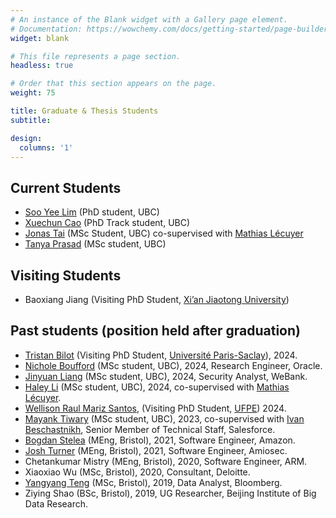 ```yaml
---
# An instance of the Blank widget with a Gallery page element.
# Documentation: https://wowchemy.com/docs/getting-started/page-builder/
widget: blank

# This file represents a page section.
headless: true

# Order that this section appears on the page.
weight: 75

title: Graduate & Thesis Students
subtitle:

design:
  columns: '1'
---
```


## Current Students

- [Soo Yee Lim](https://scholar.google.com/citations?user=Yr4VUr4AAAAJ&hl=en) (PhD student, UBC)
- [Xuechun Cao](https://joycecao11.github.io/) (PhD Track student, UBC)
- [Jonas Tai](https://www.linkedin.com/in/jonas-tai-rwth/) (MSc Student, UBC) co-supervised with [Mathias Lécuyer](http://mathias.lecuyer.me/)
- [Tanya Prasad](https://www.linkedin.com/in/tanya-prasad/) (MSc student, UBC)

## Visiting Students

- Baoxiang Jiang (Visiting PhD Student, [Xi’an Jiaotong University](http://en.xjtu.edu.cn/))

## Past students (position held after graduation)

- [Tristan Bilot](https://scholar.google.com/citations?user=ijVNAGYAAAAJ&hl=en) (Visiting PhD Student, [Université Paris-Saclay](https://www.universite-paris-saclay.fr/en)), 2024.
- [Nichole Boufford](https://www.linkedin.com/in/nichole-boufford/) (MSc student, UBC), 2024, Research Engineer, Oracle.
- [Jinyuan Liang](https://scholar.google.com/citations?user=A7VgVC8AAAAJ&hl=en) (MSc student, UBC), 2024, Security Analyst, WeBank.
- [Haley Li](https://hlyli.github.io/) (MSc student, UBC), 2024, co-supervised with [Mathias Lécuyer](http://mathias.lecuyer.me/).
- [Wellison Raul Mariz Santos](https://www.linkedin.com/in/wellison-santos-476592131/?locale=en_US), (Visiting PhD Student, [UFPE](https://www.ufpe.br/)) 2024.
- [Mayank Tiwary](https://scholar.google.com/citations?user=xtMDCsQAAAAJ&hl=en) (MSc student, UBC), 2023, co-supervised with [Ivan Beschastnikh](https://www.cs.ubc.ca/~bestchai/), Senior Member of Technical Staff, Salesforce.
- [Bogdan Stelea](https://www.linkedin.com/in/bogdan-stelea/) (MEng, Bristol), 2021, Software Engineer, Amazon.
- [Josh Turner](https://www.linkedin.com/in/joshua-turner-085a7a188/) (MEng, Bristol), 2021, Software Engineer, Amiosec.
- Chetankumar Mistry (MEng, Bristol), 2020, Software Engineer, ARM.
- Xiaoxiao Wu (MSc, Bristol), 2020, Consultant, Deloitte.
- [Yangyang Teng](https://www.linkedin.com/in/yangyangteng/) (MSc, Bristol), 2019,  Data Analyst, Bloomberg.
- Ziying Shao (BSc, Bristol), 2019, UG Researcher, Beijing Institute of Big Data Research.
